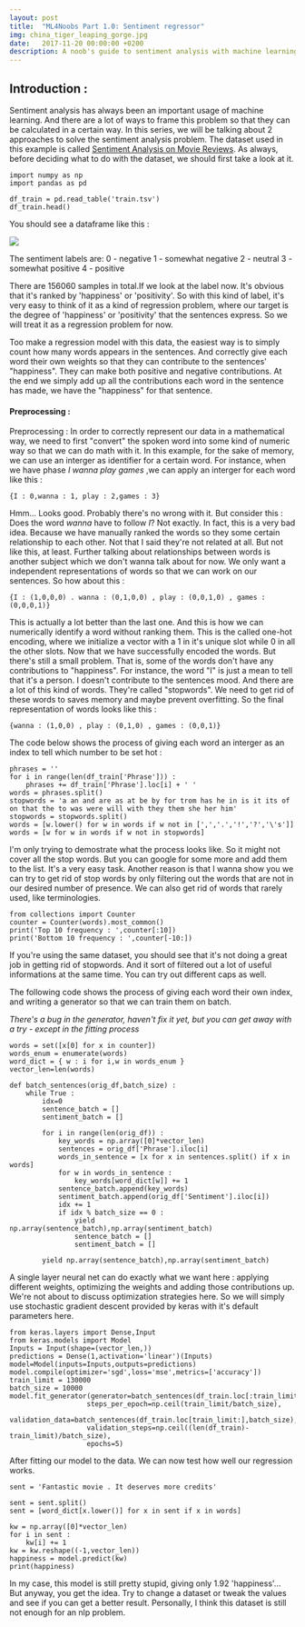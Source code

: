 ```yaml
---
layout: post
title:  "ML4Noobs Part 1.0: Sentiment regressor"
img: china_tiger_leaping_gorge.jpg
date:   2017-11-20 00:00:00 +0200
description: A noob's guide to sentiment analysis with machine learning
---
```


## Introduction : 

Sentiment analysis has always been an important usage of machine learning. And there are a lot of ways to frame this problem so that they can be calculated in a certain way. In this series, we will be talking about 2 approaches to solve the sentiment analysis problem. The dataset used in this example is called [Sentiment Analysis on Movie Reviews](https://www.kaggle.com/c/sentiment-analysis-on-movie-reviews).
As always, before deciding what to do with the dataset, we should first take a look at it.
```
import numpy as np 
import pandas as pd 

df_train = pd.read_table('train.tsv')
df_train.head()
```
You should see a dataframe like this : 

![](sentiment_analysis/df_train.jpg)

The sentiment labels are:
0 - negative 
1 - somewhat negative 
2 - neutral 
3 - somewhat positive 
4 - positive

There are 156060 samples in total.If we look at the label now. It's obvious that it's ranked by 'happiness' or 'positivity'. So with this kind of label, it's very easy to think of it as a kind of regression problem, where our target is the degree of 'happiness' or 'positivity' that the sentences express. So we will treat it as a regression problem for now.  
  
Too make a regression model with this data, the easiest way is to simply count how many words appears in the sentences. And correctly give each word their own weights so that they can contribute to the sentences' "happiness". They can make both positive and negative contributions. At the end we simply add up all the contributions each word in the sentence has made, we have the "happiness" for that sentence.

#### Preprocessing :

Preprocessing :
In order to correctly represent our data in a mathematical way, we need to first "convert" the spoken word into some kind of numeric way so that we can do math with it. In this example, for the sake of memory, we can use an interger as identifier for a certain word. For instance, when we have phase _I wanna play games_ ,we can apply an interger for each word like this :
```
{I : 0,wanna : 1, play : 2,games : 3}
```
Hmm... Looks good. Probably there's no wrong with it. But consider this : Does the word _wanna_ have to follow _I_? Not exactly. In fact, this is a very bad idea. Because we have manually ranked the words so they some certain relationship to each other. Not that I said they're not related at all. But not like this, at least. Further talking about relationships between words is another subject which we don't wanna talk about for now. We only want a independent representations of words so that we can work on our sentences.
So how about this :
```
{I : (1,0,0,0) . wanna : (0,1,0,0) , play : (0,0,1,0) , games : (0,0,0,1)}
```
This is actually a lot better than the last one. And this is how we can numerically identify a word without ranking them. This is the called one-hot encoding, where we initialize a vector with a 1 in it's unique slot while 0 in all the other slots.
Now that we have successfully encoded the words. But there's still a small problem. That is, some of the words don't have any contributions to "happiness". For instance, the word "I" is just a mean to tell that it's a person. I doesn't contribute to the sentences mood. And there are a lot of this kind of words. They're called "stopwords". We need to get rid of these words to saves memory and maybe prevent overfitting.
So the final representation of words looks like this :
```
{wanna : (1,0,0) , play : (0,1,0) , games : (0,0,1)}
```
The code below shows the process of giving each word an interger as an index to tell which number to be set hot :
```
phrases = ''
for i in range(len(df_train['Phrase'])) :
    phrases += df_train['Phrase'].loc[i] + ' '
words = phrases.split()
stopwords = 'a an and are as at be by for trom has he in is it its of on that the to was were will with they them she her him'
stopwords = stopwords.split()
words = [w.lower() for w in words if w not in [',','.','!','?','\'s']]
words = [w for w in words if w not in stopwords]
```
I'm only trying to demostrate what the process looks like. So it might not cover all the stop words. But you can google for some more and add them to the list. It's a very easy task. Another reason is that I wanna show you we can try to get rid of stop words by only filtering out the words that are not in our desired number of presence. We can also get rid of words that rarely used, like terminologies.
```
from collections import Counter
counter = Counter(words).most_common()
print('Top 10 frequency : ',counter[:10])
print('Bottom 10 frequency : ',counter[-10:])
```
If you're using the same dataset, you should see that it's not doing a great job in getting rid of stopwords. And it sort of filtered out a lot of useful informations at the same time. You can try out different caps as well.

The following code shows the process of giving each word their own index, and writing a generator so that we can train them on batch.

_There's a bug in the generator, haven't fix it yet, but you can get away with a try - except in the fitting process_

```
words = set([x[0] for x in counter])
words_enum = enumerate(words)
word_dict = { w : i for i,w in words_enum }
vector_len=len(words)

def batch_sentences(orig_df,batch_size) : 
    while True : 
        idx=0
        sentence_batch = []
        sentiment_batch = []
        
        for i in range(len(orig_df)) : 
            key_words = np.array([0]*vector_len)
            sentences = orig_df['Phrase'].iloc[i]
            words_in_sentence = [x for x in sentences.split() if x in words]
            for w in words_in_sentence : 
                key_words[word_dict[w]] += 1
            sentence_batch.append(key_words)
            sentiment_batch.append(orig_df['Sentiment'].iloc[i])
            idx += 1
            if idx % batch_size == 0 : 
                yield np.array(sentence_batch),np.array(sentiment_batch)
                sentence_batch = []
                sentiment_batch = []
        
        yield np.array(sentence_batch),np.array(sentiment_batch)
```

A single layer neural net can do exactly what we want here : applying different weights, optimizing the weights and adding those contributions up. We're not about to discuss optimization strategies here. So we will simply use stochastic gradient descent provided by keras with it's default parameters here.

```
from keras.layers import Dense,Input
from keras.models import Model
Inputs = Input(shape=(vector_len,))
predictions = Dense(1,activation='linear')(Inputs)
model=Model(inputs=Inputs,outputs=predictions)
model.compile(optimizer='sgd',loss='mse',metrics=['accuracy'])
train_limit = 130000
batch_size = 10000
model.fit_generator(generator=batch_sentences(df_train.loc[:train_limit],batch_size),
                   steps_per_epoch=np.ceil(train_limit/batch_size),
                   validation_data=batch_sentences(df_train.loc[train_limit:],batch_size),
                   validation_steps=np.ceil((len(df_train)-train_limit)/batch_size),
                   epochs=5)
```

After fitting our model to the data. We can now test how well our regression works.

```
sent = 'Fantastic movie . It deserves more credits'

sent = sent.split()
sent = [word_dict[x.lower()] for x in sent if x in words]

kw = np.array([0]*vector_len)
for i in sent : 
    kw[i] += 1
kw = kw.reshape((-1,vector_len))
happiness = model.predict(kw)
print(happiness)
```
In my case, this model is still pretty stupid, giving only 1.92 'happiness'... But anyway, you get the idea. Try to change a dataset or tweak the values and see if you can get a better result. Personally, I think this dataset is still not enough for an nlp problem.